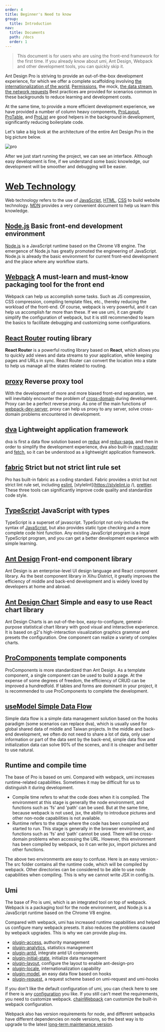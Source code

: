 ```yaml
---
order: 4
title: Beginner's Need to know
group:
  title: Introduction
nav:
  title: Documents
  path: /docs
  order: 1
---
```


> This document is for users who are using the front-end framework for the first time. If you already know about umi, Ant Design, Webpack and other development tools, you can quickly skip it.

Ant Design Pro is striving to provide an out-of-the-box development experience, for which we offer a complete scaffolding involving [the internationalization of the world](https://umijs.org/plugins/plugin-locale), [Permissions](https://umijs.org/plugins/plugin-access), the mock, [the data stream](https://umijs.org/plugins/plugin-model), [the network requests](https://umijs.org/plugins/plugin-request) Best practices are provided for scenarios common in these backgrounds to reduce learning and development costs.

At the same time, to provide a more efficient development experience, we have provided a number of column heavy components, [ProLayout](https://procomponents.ant.design/components/layout), [ProTable](https://procomponents.ant.design/components/table), and [ProList](<[https.ant.design](https://procomponents.ant.design/components/list)/>) are good helpers in the background in development, significantly reducing boilerplate code.

Let's take a big look at the architecture of the entire Ant Design Pro in the big picture below.

![pro](https://gw.alipayobjects.com/zos/antfincdn/AhUzrugUr%26/yuque_diagram.jpg)

After we just start running the project, we can see an interface. Although easy development is fine, if we understand some basic knowledge, our development will be smoother and debugging will be easier.

# [Web Technology](https://developer.mozilla.org/zh-CN/docs/Web/Reference)

Web technology refers to the use of [JavaScript](https://developer.mozilla.org/zh-CN/docs/Web/JavaScript/Reference), [HTML](https://developer.mozilla.org/zh-CN/docs/Glossary/HTML), [CSS](https://developer.mozilla.org/zh-CN/docs/Glossary/CSS) to build website technology. [MDN](https://developer.mozilla.org/zh-CN/docs/Web/Guide) provides a very convenient document to help us learn this knowledge.

## [Node.js](https://nodejs.org/en/) Basic front-end development environment

[Node.js](https://nodejs.org/en/) is a JavaScript runtime based on the Chrome V8 engine. The emergence of Node.js has greatly promoted the engineering of JavaScript. Node.js is already the basic environment for current front-end development and the place where any workflow starts.

## [Webpack](https://webpack.js.org/) A must-learn and must-know packaging tool for the front end

Webpack can help us accomplish some tasks. Such as JS compression, CSS compression, compiling template files, etc., thereby reducing the workload of the front-end. Of course, webpack is very powerful, and it can help us accomplish far more than these. If we use umi, it can greatly simplify the configuration of webpack, but it is still recommended to learn the basics to facilitate debugging and customizing some configurations.

## [React Router](https://reactrouter.com/web/guides/quick-start) routing library

**React Router** is a powerful routing library based on **React**, which allows you to quickly add views and data streams to your application, while keeping pages and URLs in sync. React Router can convert the location into a state to help us manage all the states related to routing.

## [proxy](https://webpack.docschina.org/configuration/dev-server/) Reverse proxy tool

With the development of more and more biased front-end separation, we will inevitably encounter the problem of [cross-domain](https://www.ruanyifeng.com/blog/2016/04/cors.html) during development. Proxy can be a perfect reverse proxy. As one of the main functions of [webpack-dev-server](https://github.com/webpack/webpack-dev-server), proxy can help us proxy to any server, solve cross-domain problems encountered in development.

## [dva](https://dvajs.com/guide/#%E7%89%B9%E6%80%A7) Lightweight application framework

dva is first a data flow solution based on [redux](https://github.com/reduxjs/redux) and [redux-saga](https://github.com/redux-saga/redux-saga), and then in order to simplify the development experience, dva also built-in [react-router](https://github.com/ReactTraining/react-router) and [fetch](https://github.com/github/fetch), so it can be understood as a lightweight application framework.

## [fabric](https://github.com/umijs/fabric) Strict but not strict lint rule set

Pro has built-in fabric as a coding standard. Fabric provides a strict but not strict lint rule set, including [eslint](https://cn.eslint.org/), [stylelint](https://stylelint.io /), [prettier](https://prettier.io/). These three tools can significantly improve code quality and standardize code style.

## [TypeScript](https://www.typescriptlang.org/) JavaScript with types

TypeScript is a superset of javascript. TypeScript not only includes the syntax of [JavaScript](https://zh.wikipedia.org/wiki/JavaScript), but also provides static type checking and a more complete code hint function. Any existing JavaScript program is a legal TypeScript program, and you can get a better development experience with simple learning.

## [Ant Design](https://ant.design/index-cn) Front-end component library

Ant Design is an enterprise-level UI design language and React component library. As the best component library in Xihu District, it greatly improves the efficiency of middle and back-end development and is widely loved by developers at home and abroad.

## [Ant Design Chart](https://charts.ant.design/zh-CN) Simple and easy to use React chart library

Ant Design Charts is an out-of-the-box, easy-to-configure, general-purpose statistical chart library with good visual and interactive experience. It is based on g2's high-interaction visualization graphics grammar and presets the configuration. One component can realize a variety of complex charts.

## [ProComponents](https://procomponents.ant.design/) template components

ProComponents is more standardized than Ant Design. As a template component, a single component can be used to build a page. At the expense of some degrees of freedom, the efficiency of CRUD can be improved a hundredfold. If tables and forms are dominant in your project, it is recommended to use ProComponents to complete the development.

## [useModel Simple Data Flow](https://umijs.org/zh-CN/plugins/plugin-initial-state)

Simple data flow is a simple data management solution based on the hooks paradigm (some scenarios can replace dva), which is usually used for global shared data of middle and Taiwan projects. In the middle and back-end development, we often do not need to share a lot of data, only user information or part of the data sent by the back-end, simple data flow and initialization data can solve 90% of the scenes, and it is cheaper and better to use natural.

## Runtime and compile time

The base of Pro is based on umi. Compared with webpack, umi increases runtime-related capabilities. Sometimes it may be difficult for us to distinguish it during development.

- Compile time refers to what the code does when it is compiled. The environment at this stage is generally the node environment, and functions such as 'fs' and 'path' can be used. But at the same time, because webpack is not used, jsx, the ability to introduce pictures and other non-node capabilities is not available.
- Runtime refers to the stage where the code has been compiled and started to run. This stage is generally in the browser environment, and functions such as 'fs' and 'path' cannot be used. There will be cross-domain problems when accessing the URL. However, this environment has been compiled by webpack, so it can write jsx, import pictures and other functions.

The above two environments are easy to confuse. Here is an easy version:- The src folder contains all the runtime code, which will be compiled by webpack. Other directories can be considered to be able to use node capabilities when compiling. This is why we cannot write JSX in config.ts.

## Umi

The base of Pro is umi, which is an integrated tool on top of webpack. Webpack is a packaging tool for the node environment, and Node.js is a JavaScript runtime based on the Chrome V8 engine.

Compared with webpack, umi has increased runtime capabilities and helped us configure many webpack presets. It also reduces the problems caused by webpack upgrades. This is why we can provide plug-ins.

- [plugin-access](https://umijs.org/plugins/plugin-access), authority management
- [plugin-analytics](https://umijs.org/plugins/plugin-analytics), statistics management
- [plugin-antd](https://umijs.org/plugins/plugin-antd), integrate antd UI components
- [plugin-initial-state](https://umijs.org/plugins/plugin-initial-state), initialize data management
- [plugin-layout](https://umijs.org/plugins/plugin-layout), configure the layout to enable ant-design-pro
- [plugin-locale](https://umijs.org/plugins/plugin-locale), internationalization capability
- [plugin-model](https://umijs.org/plugins/plugin-model), an easy data flow based on hooks
- [plugin-request](https://umijs.org/plugins/plugin-request), a request scheme based on umi-request and umi-hooks

If you don't like the default configuration of umi, you can check here to see if there is any [configuration](https://umijs.org/config) you like. If you still can’t meet the requirements, you need to customize webpack. [chainWebpack](https://umijs.org/config#chainwebpack) can customize the built-in webpack configuration.

Webpack also has version requirements for node, and different webpacks have different dependencies on node versions, so the best way is to upgrade to the latest [long-term maintenance version](https://nodejs.org/en/).
